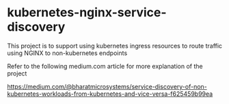 # kubernetes-nginx-service-discovery
This project is to support using kubernetes ingress resources to route traffic using NGINX to non-kubernetes endpoints

Refer to the following medium.com article for more explanation of the project

https://medium.com/@bharatmicrosystems/service-discovery-of-non-kubernetes-workloads-from-kubernetes-and-vice-versa-f625459b99ea
